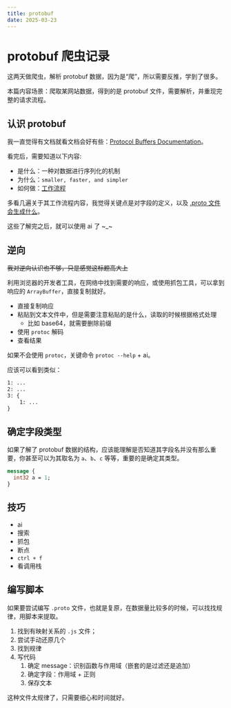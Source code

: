 ```yaml
---
title: protobuf
date: 2025-03-23
---
```


# protobuf 爬虫记录

这两天做爬虫，解析 protobuf 数据，因为是“爬”，所以需要反推，学到了很多。

本篇内容场景：爬取某网站数据，得到的是 protobuf 文件，需要解析，并重现完整的请求流程。

## 认识 protobuf

我一直觉得有文档就看文档会好有些：[Protocol Buffers Documentation](https://protobuf.dev/)。

看完后，需要知道以下内容:

- 是什么：一种对数据进行序列化的机制
- 为什么：`smaller, faster, and simpler`
- 如何做：[工作流程](https://protobuf.dev/overview/#work)

多看几遍关于其工作流程内容，我觉得关键点是对字段的定义，以及 [.proto 文件会生成什么](https://protobuf.dev/programming-guides/editions/#generated)。

这些了解完之后，就可以使用 ai 了 \~\_\~

## 逆向

~~我对逆向认识也不够，只是感觉这标题高大上~~

利用浏览器的开发者工具，在网络中找到需要的响应，或使用抓包工具，可以拿到响应的 `ArrayBuffer`，直接复制就好。

- 直接复制响应
- 粘贴到文本文件中，但是需要注意粘贴的是什么，读取的时候根据格式处理
  - 比如 base64，就需要删除前缀
- 使用 `protoc` 解码
- 查看结果

如果不会使用 `protoc`，关键命令 `protoc --help` + ai。

应该可以看到类似：

```txt
1: ...
2: ...
3: {
    1: ...
}
```

<!-- TODO: 增加项目链接  -->

## 确定字段类型

如果了解了 protobuf 数据的结构，应该能理解是否知道其字段名并没有那么重要，你甚至可以为其取名为 `a`、`b`、`c` 等等，重要的是确定其类型。

```proto
message {
  int32 a = 1;
}
```

## 技巧

- ai
- 搜索
- 抓包
- 断点
- `ctrl + f`
- 看调用栈

## 编写脚本

如果要尝试编写 `.proto` 文件，也就是复原，在数据量比较多的时候，可以找找规律，用脚本来提取。

1. 找到有映射关系的 `.js` 文件；
2. 尝试手动还原几个
3. 找到规律
4. 写代码
   1. 确定 message：识别函数与作用域（嵌套的是过滤还是追加）
   2. 确定字段：作用域 + 正则
   3. 保存文本

这种文件太规律了，只需要细心和时间就好。
